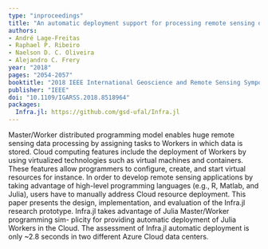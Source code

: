 ```yaml
---
type: "inproceedings"
title: "An automatic deployment support for processing remote sensing data in the Cloud"
authors:
- André Lage-Freitas
- Raphael P. Ribeiro
- Naelson D. C. Oliveira
- Alejandro C. Frery
year: "2018"
pages: "2054-2057"
booktitle: "2018 IEEE International Geoscience and Remote Sensing Symposium (IGARSS)"
publisher: "IEEE"
doi: "10.1109/IGARSS.2018.8518964"
packages:
  Infra.jl: https://github.com/gsd-ufal/Infra.jl
---
```

Master/Worker distributed programming model enables huge remote sensing data processing by assigning tasks to Workers in which data is stored. Cloud computing features include the deployment of Workers by using virtualized technologies such as virtual machines and containers. These features allow programmers to configure, create, and start virtual resources for instance. In order to develop remote sensing applications by taking advantage of high-level programming languages (e.g., R, Matlab, and Julia), users have to manually address Cloud resource deployment.
This paper presents the design, implementation, and evaluation of the Infra.jl research prototype. Infra.jl takes advantage of Julia Master/Worker programming sim- plicity for providing automatic deployment of Julia Workers in the Cloud. The assessment of Infra.jl automatic deployment is only ~2.8 seconds in two different Azure Cloud data centers.
